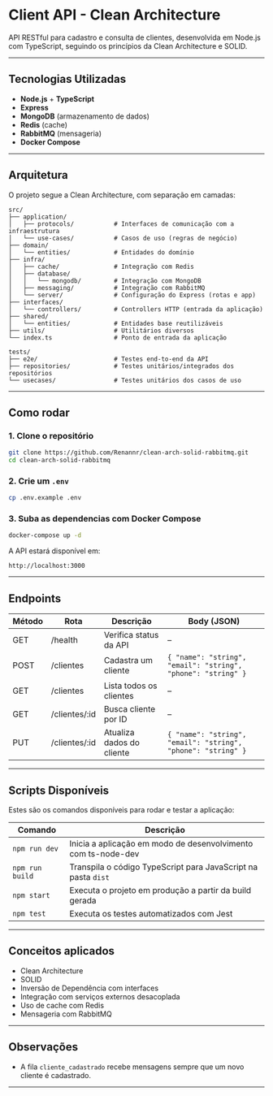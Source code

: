 # Client API - Clean Architecture

API RESTful para cadastro e consulta de clientes, desenvolvida em Node.js com TypeScript, seguindo os princípios da Clean Architecture e SOLID.

---

## Tecnologias Utilizadas

- **Node.js** + **TypeScript**
- **Express**
- **MongoDB** (armazenamento de dados)
- **Redis** (cache)
- **RabbitMQ** (mensageria)
- **Docker Compose**

---

## Arquitetura

O projeto segue a Clean Architecture, com separação em camadas:

```
src/
├── application/
│   ├── protocols/           # Interfaces de comunicação com a infraestrutura
│   └── use-cases/           # Casos de uso (regras de negócio)
├── domain/
│   └── entities/            # Entidades do domínio
├── infra/
│   ├── cache/               # Integração com Redis
│   ├── database/
│   │   └── mongodb/         # Integração com MongoDB
│   ├── messaging/           # Integração com RabbitMQ
│   └── server/              # Configuração do Express (rotas e app)
├── interfaces/
│   └── controllers/         # Controllers HTTP (entrada da aplicação)
├── shared/
│   └── entities/            # Entidades base reutilizáveis
├── utils/                   # Utilitários diversos
└── index.ts                 # Ponto de entrada da aplicação

tests/
├── e2e/                     # Testes end-to-end da API
├── repositories/            # Testes unitários/integrados dos repositórios
└── usecases/                # Testes unitários dos casos de uso
```

---

## Como rodar

### 1. Clone o repositório

```bash
git clone https://github.com/Renannr/clean-arch-solid-rabbitmq.git
cd clean-arch-solid-rabbitmq
```

### 2. Crie um `.env`

```bash
cp .env.example .env

```

### 3. Suba as dependencias com Docker Compose

```bash
docker-compose up -d
```

A API estará disponível em:

```
http://localhost:3000
```

---

## Endpoints

| Método | Rota          | Descrição                 | Body (JSON)                                                  |
| ------ | ------------- | ------------------------- | ------------------------------------------------------------ |
| GET    | /health       | Verifica status da API    | –                                                            |
| POST   | /clientes     | Cadastra um cliente       | `{ "name": "string", "email": "string", "phone": "string" }` |
| GET    | /clientes     | Lista todos os clientes   | –                                                            |
| GET    | /clientes/:id | Busca cliente por ID      | –                                                            |
| PUT    | /clientes/:id | Atualiza dados do cliente | `{ "name": "string", "email": "string", "phone": "string" }` |

---

## Scripts Disponíveis

Estes são os comandos disponíveis para rodar e testar a aplicação:

| Comando         | Descrição                                                     |
| --------------- | ------------------------------------------------------------- |
| `npm run dev`   | Inicia a aplicação em modo de desenvolvimento com ts-node-dev |
| `npm run build` | Transpila o código TypeScript para JavaScript na pasta `dist` |
| `npm start`     | Executa o projeto em produção a partir da build gerada        |
| `npm test`      | Executa os testes automatizados com Jest                      |

---

## Conceitos aplicados

- Clean Architecture
- SOLID
- Inversão de Dependência com interfaces
- Integração com serviços externos desacoplada
- Uso de cache com Redis
- Mensageria com RabbitMQ

---

## Observações

- A fila `cliente_cadastrado` recebe mensagens sempre que um novo cliente é cadastrado.

---
